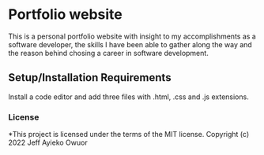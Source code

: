 # Portfolio website


This is a personal portfolio website with insight to my accomplishments as a software developer, the skills I have been able to gather along the way and the reason behind chosing a career in software development.

## Setup/Installation Requirements
Install a code editor and add three files with .html, .css and .js extensions.


### License
*This project is licensed under the terms of the MIT license.
Copyright (c) 2022  Jeff  Ayieko Owuor